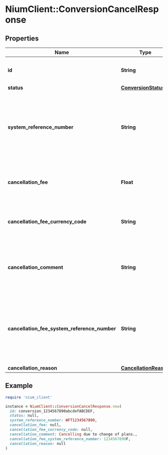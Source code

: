 # NiumClient::ConversionCancelResponse

## Properties

| Name | Type | Description | Notes |
| ---- | ---- | ----------- | ----- |
| **id** | **String** | Unique identifier of the conversion. | [optional] |
| **status** | [**ConversionStatus**](ConversionStatus.md) |  | [optional] |
| **system_reference_number** | **String** | Unique identifier for wallet financial activities used in all Nium reports and dashboards. Refer to [doc](https://docs.nium.com/apis/reference/clienttransactions) for details. | [optional] |
| **cancellation_fee** | **Float** | The fee charged when executing the cancellation. | [optional] |
| **cancellation_fee_currency_code** | **String** | 3-letter [ISO-4217 currency code](https://www.iso.org/iso-4217-currency-codes.html) for the cancellation fee. | [optional] |
| **cancellation_comment** | **String** | Free text comment for clients to record and track cancellation of the conversion. | [optional] |
| **cancellation_fee_system_reference_number** | **String** | Unique identifier for wallet financial activities used in all Nium reports and dashboards. Refer to [doc](https://docs.nium.com/apis/reference/clienttransactions) for details. | [optional] |
| **cancellation_reason** | [**CancellationReason**](CancellationReason.md) |  | [optional] |

## Example

```ruby
require 'nium_client'

instance = NiumClient::ConversionCancelResponse.new(
  id: conversion_1234567890abcdefABCDEF,
  status: null,
  system_reference_number: WFT1234567890,
  cancellation_fee: null,
  cancellation_fee_currency_code: null,
  cancellation_comment: Cancelling due to change of plans.,
  cancellation_fee_system_reference_number: 1234567890F,
  cancellation_reason: null
)
```

